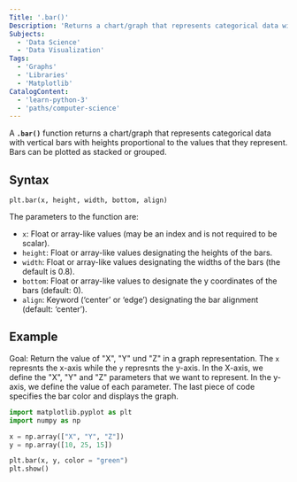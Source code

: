 ```yaml
---
Title: '.bar()'
Description: 'Returns a chart/graph that represents categorical data with vertical bars.'
Subjects:
  - 'Data Science'
  - 'Data Visualization'
Tags:
  - 'Graphs'
  - 'Libraries'
  - 'Matplotlib'
CatalogContent:
  - 'learn-python-3'
  - 'paths/computer-science'
---
```


A **`.bar()`** function returns a chart/graph that represents categorical data with vertical bars with heights proportional to the values that they represent. Bars can be plotted as stacked or grouped.

## Syntax

``` pseudo
plt.bar(x, height, width, bottom, align)
```

The parameters to the function are:
  - `x`: Float or array-like values (may be an index and is not required to be scalar).
  - `height`: Float or array-like values designating the heights of the bars.
  - `width`: Float or array-like values designating the widths of the bars (the default is 0.8). 
  - `bottom`: Float or array-like values to designate the y coordinates of the bars (default: 0).
  - `align`: Keyword (‘center’ or ‘edge’) designating the bar alignment (default: ‘center’).

## Example

Goal: Return the value of "X", "Y" und "Z" in a graph representation. The `x` represnts the x-axis while the `y` represnts the y-axis. In the X-axis, we define the "X", "Y" and "Z" parameters that we want to represent. In the y-axis, we define the value of each parameter. The last piece of code specifies the bar color and displays the graph.

```py
import matplotlib.pyplot as plt
import numpy as np

x = np.array(["X", "Y", "Z"])
y = np.array([10, 25, 15])

plt.bar(x, y, color = "green")
plt.show()
```
